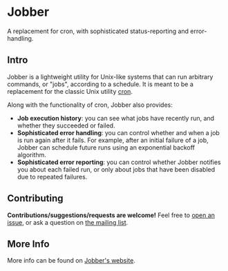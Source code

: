 # Jobber

A replacement for cron, with sophisticated status-reporting and error-handling.

## Intro

Jobber is a lightweight utility for Unix-like systems that can run arbitrary commands, or "jobs", according to a schedule.  It is meant to be a replacement for the classic Unix utility [cron](http://en.wikipedia.org/wiki/Cron).

Along with the functionality of cron, Jobber also provides:
* **Job execution history**: you can see what jobs have recently run, and whether they succeeded or failed.
* **Sophisticated error handling**: you can control whether and when a job is run again after it fails.  For example, after an initial failure of a job, Jobber can schedule future runs using an exponential backoff algorithm.
* **Sophisticated error reporting**: you can control whether Jobber notifies you about each failed run, or only about jobs that have been disabled due to repeated failures.

## Contributing

**Contributions/suggestions/requests are welcome!**  Feel free to [open an issue](https://github.com/dshearer/jobber/issues), or ask a question on [the mailing list](https://groups.google.com/d/forum/jobber-proj).

## More Info

More info can be found on [Jobber's website](http://dshearer.github.io/jobber/).
